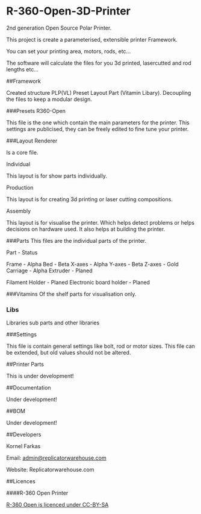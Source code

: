 R-360-Open-3D-Printer
=====================

2nd generation Open Source Polar Printer. 

This project is create a parameterised, extensible printer Framework.

You can set your printing area, motors, rods, etc...

The software will calculate the files for you 3d printed, lasercutted and rod lengths etc...

##Framework

Created structure PLP(VL) Preset Layout Part (Vitamin Libary).
Decoupling the files to keep a modular design.

###Presets
R360-Open

This file is the one which contain the main parameters for the printer.
This settings are publicised, they can be freely edited to fine tune your printer.

###Layout
Renderer

Is a core file.

Individual

This layout is for show parts individually.

Production

This layout is for creating 3d printing or laser cutting compositions.

Assembly

This layout is for visualise the printer. Which helps detect problems or helps decisions on hardware used.
It also helps at building the printer.

###Parts
This files are the individual parts of the printer.

Part - Status

Frame - Alpha
Bed - Beta
X-axes - Alpha
Y-axes - Beta
Z-axes - Gold
Carriage - Alpha
Extruder - Planed

Filament Holder - Planed
Electronic board holder - Planed

###Vitamins
Of the shelf parts for visualisation only.

### Libs
Libraries sub parts and other libraries

###Settings

This file is contain general settings like bolt, rod or motor sizes.
This file can be extended, but old values should not be altered.

##Printer Parts

This is under development! 

##Documentation

Under development!

##BOM

Under development!

##Developers

Kornel Farkas 

Email: admin@replicatorwarehouse.com 

Website: Replicatorwarehouse.com

##Licences

####R-360 Open Printer 

[R-360 Open is licenced under CC-BY-SA](http://creativecommons.org/licenses/by-sa/3.0/)